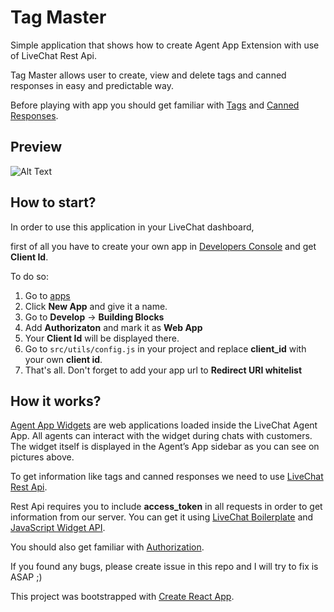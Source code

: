 # Tag Master

Simple application that shows how to create Agent App Extension with use of LiveChat Rest Api.

Tag Master allows user to create, view and delete tags and canned responses in easy and predictable way.

Before playing with app you should get familiar with [Tags](https://www.livechatinc.com/kb/tagging-chats-and-tickets/) and [Canned Responses](https://www.livechatinc.com/kb/canned-responses/).

## Preview

![Alt Text](https://i.ibb.co/f9t4RFW/tagmaster.png)

## How to start?

In order to use this application in your LiveChat dashboard,

first of all you have to create your own app in [Developers Console](https://developers.livechatinc.com/console)
and get **Client Id**.

To do so:
1. Go to [apps](https://developers.livechatinc.com/console/apps)
2. Click **New App** and give it a name.
3. Go to **Develop** -> **Building Blocks**
4. Add **Authorizaton** and mark it as **Web App**
5. Your **Client Id** will be displayed there.
6. Go to `src/utils/config.js` in your project and replace **client_id** with your own **client id**.
7. That's all. Don't forget to add your app url to **Redirect URI whitelist**



## How it works?

[Agent App Widgets](https://docs.livechatinc.com/agent-app-widgets/) are web applications loaded inside the LiveChat Agent App. All agents can interact with the widget during chats with customers. The widget itself is displayed in the Agent’s App sidebar as you can see on pictures above.

To get information like tags and canned responses we need to use [LiveChat Rest Api](https://docs.livechatinc.com/rest-api/).

Rest Api requires you to include **access_token** in all requests in order to get information from our server. You can get it using [LiveChat Boilerplate](https://docs.livechatinc.com/boilerplate/) and [JavaScript Widget API](https://docs.livechatinc.com/agent-app-widgets/#javascript-api).

You should also get familiar with [Authorization](https://docs.livechatinc.com/authorization/).

If you found any bugs, please create issue in this repo and I will try to fix is ASAP ;)



This project was bootstrapped with [Create React App](https://github.com/facebook/create-react-app).
